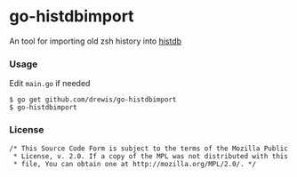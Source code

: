 # go-histdbimport

An tool for importing old zsh history into [histdb](https://github.com/larkery/zsh-histdb)

### Usage
Edit `main.go` if needed

    $ go get github.com/drewis/go-histdbimport
    $ go-histdbimport

### License

    /* This Source Code Form is subject to the terms of the Mozilla Public
     * License, v. 2.0. If a copy of the MPL was not distributed with this
     * file, You can obtain one at http://mozilla.org/MPL/2.0/. */

